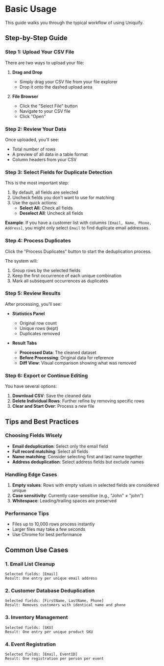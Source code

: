 # Basic Usage

This guide walks you through the typical workflow of using Uniquify.

## Step-by-Step Guide

### Step 1: Upload Your CSV File

There are two ways to upload your file:

1. **Drag and Drop**
   - Simply drag your CSV file from your file explorer
   - Drop it onto the dashed upload area

2. **File Browser**
   - Click the "Select File" button
   - Navigate to your CSV file
   - Click "Open"

<!-- ![Upload Interface](../assets/upload.png) -->

### Step 2: Review Your Data

Once uploaded, you'll see:
- Total number of rows
- A preview of all data in a table format
- Column headers from your CSV

### Step 3: Select Fields for Duplicate Detection

This is the most important step:

1. By default, all fields are selected
2. Uncheck fields you don't want to use for matching
3. Use the quick actions:
   - **Select All**: Check all fields
   - **Deselect All**: Uncheck all fields

**Example**: If you have a customer list with columns `[Email, Name, Phone, Address]`, you might only select `Email` to find duplicate email addresses.

### Step 4: Process Duplicates

Click the "Process Duplicates" button to start the deduplication process.

The system will:
1. Group rows by the selected fields
2. Keep the first occurrence of each unique combination
3. Mark all subsequent occurrences as duplicates

### Step 5: Review Results

After processing, you'll see:

- **Statistics Panel**
  - Original row count
  - Unique rows (kept)
  - Duplicates removed

- **Result Tabs**
  - **Processed Data**: The cleaned dataset
  - **Before Processing**: Original data for reference
  - **Diff View**: Visual comparison showing what was removed

### Step 6: Export or Continue Editing

You have several options:

1. **Download CSV**: Save the cleaned data
2. **Delete Individual Rows**: Further refine by removing specific rows
3. **Clear and Start Over**: Process a new file

## Tips and Best Practices

### Choosing Fields Wisely

- **Email deduplication**: Select only the email field
- **Full record matching**: Select all fields
- **Name matching**: Consider selecting first and last name together
- **Address deduplication**: Select address fields but exclude names

### Handling Edge Cases

1. **Empty values**: Rows with empty values in selected fields are considered unique
2. **Case sensitivity**: Currently case-sensitive (e.g., "John" ≠ "john")
3. **Whitespace**: Leading/trailing spaces are preserved

### Performance Tips

- Files up to 10,000 rows process instantly
- Larger files may take a few seconds
- Use Chrome for best performance

## Common Use Cases

### 1. Email List Cleanup
```
Selected fields: [Email]
Result: One entry per unique email address
```

### 2. Customer Database Deduplication
```
Selected fields: [FirstName, LastName, Phone]
Result: Removes customers with identical name and phone
```

### 3. Inventory Management
```
Selected fields: [SKU]
Result: One entry per unique product SKU
```

### 4. Event Registration
```
Selected fields: [Email, EventID]
Result: One registration per person per event
```